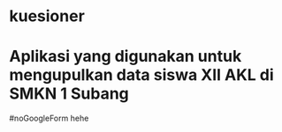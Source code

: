 # kuesioner

# Aplikasi yang digunakan untuk mengupulkan data siswa XII AKL di SMKN 1 Subang

#noGoogleForm hehe
